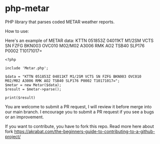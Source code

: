 # php-metar
PHP library that parses coded METAR weather reports.

How to use:

Here's an example of METAR data:
KTTN 051853Z 04011KT M1/2SM VCTS SN FZFG BKN003 OVC010 M02/M02 A3006 RMK AO2 TSB40 SLP176 P0002 T10171017=

```
<?php

include 'Metar.php';

$data = "KTTN 051853Z 04011KT M1/2SM VCTS SN FZFG BKN003 OVC010 M02/M02 A3006 RMK AO2 TSB40 SLP176 P0002 T10171017=";
$metar = new Metar($data);
$result = $metar->parse();

print($result)
```

You are welcome to submit a PR request, I will review it before merge into our main branch.
I encourage you to submit a PR request if you see a bugs or an improvement.

If you want to contribute, you have to fork this repo.  Read more here about fork https://akrabat.com/the-beginners-guide-to-contributing-to-a-github-project/
